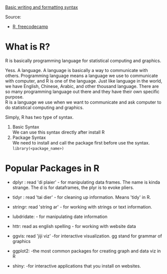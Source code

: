 [Basic writing and formatting syntax](https://docs.github.com/en/get-started/writing-on-github/getting-started-with-writing-and-formatting-on-github/basic-writing-and-formatting-syntax)  

Source:  
- [R, freecodecamp](https://www.youtube.com/watch?v=_V8eKsto3Ug)    
  
# What is R?  
R is basically programming language for statistical computing and graphics.  
  
  
Yess. A language. A language is basically a way to communicate with others. Programming language means a language we use to communicate with computer, and R is one of the language. Just like language in the world, we have English, Chinese, Arabic, and other thousand language. There are so many programming language out there and they have their own specific purpose.    
R is a language we use when we want to communicate and ask computer to do statistical computing and graphics.  
  
  
Simply, R has two type of syntax.
1. Basic Syntax  
We can use this syntax directly after install R 
2. Package Syntax  
We need to install and call the package first before use the syntax.  
`library(<package_name>)`

# Popular Packages in R  
- dplyr : read 'di plaier' - for manipulating data frames. The name is kinda strange. The d is for dataframes, the plyr is to evoke pliers.  

- tidyr : read 'tai dier' - for cleaning up information. Means 'tidy' in R.  

- stringr: read 'string ar' - for working with strings or text information.  

- lubdridate: -  for manipulating date information

- httr: read as english spelling - for working with website data

- ggvis: read 'jiji viz' -for interactive visualization. gg stand for grammar of graphics

- ggplot2: -the most common packages for creating graph and data viz in R  

- shiny: -for interactive applications that you install on websites.  


